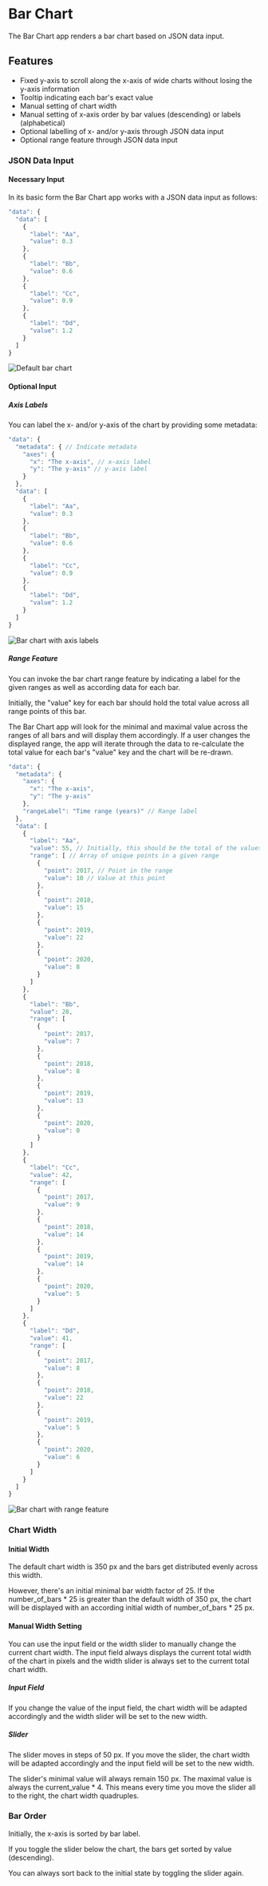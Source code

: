 # Bar Chart
The Bar Chart app renders a bar chart based on JSON data input.

## Features
- Fixed y-axis to scroll along the x-axis of wide charts without losing the y-axis information
- Tooltip indicating each bar's exact value
- Manual setting of chart width
- Manual setting of x-axis order by bar values (descending) or labels (alphabetical)
- Optional labelling of x- and/or y-axis through JSON data input
- Optional range feature through JSON data input

### JSON Data Input

#### Necessary Input
In its basic form the Bar Chart app works with a JSON data input as follows: 

```js
"data": {
  "data": [
    {
      "label": "Aa",
      "value": 0.3
    },
    {
      "label": "Bb",
      "value": 0.6
    },
    {
      "label": "Cc",
      "value": 0.9
    },
    {
      "label": "Dd",
      "value": 1.2
    }
  ]
}
```
![Default bar chart](images/DefaultBarChart.gif)

#### Optional Input

##### Axis Labels
You can label the x- and/or y-axis of the chart by providing some metadata: 

```js
"data": {
  "metadata": { // Indicate metadata
    "axes": {
      "x": "The x-axis", // x-axis label
      "y": "The y-axis" // y-axis label
    }
  },
  "data": [
    {
      "label": "Aa",
      "value": 0.3
    },
    {
      "label": "Bb",
      "value": 0.6
    },
    {
      "label": "Cc",
      "value": 0.9
    },
    {
      "label": "Dd",
      "value": 1.2
    }
  ]
}
```
![Bar chart with axis labels](images/LabelledBarChart.png)

##### Range Feature
You can invoke the bar chart range feature by indicating a label for the given ranges as well as according data for each bar. 

Initially, the "value" key for each bar should hold the total value across all range points of this bar. 

The Bar Chart app will look for the minimal and maximal value across the ranges of all bars and will display them accordingly. If a user changes the displayed range, the app will iterate through the data to re-calculate the total value for each bar's "value" key and the chart will be re-drawn. 

```js
"data": {
  "metadata": {
    "axes": {
      "x": "The x-axis",
      "y": "The y-axis"
    },
    "rangeLabel": "Time range (years)" // Range label
  },
  "data": [
    {
      "label": "Aa",
      "value": 55, // Initially, this should be the total of the values in the range below
      "range": [ // Array of unique points in a given range
        {
          "point": 2017, // Point in the range
          "value": 10 // Value at this point
        },
        {
          "point": 2018,
          "value": 15
        },
        {
          "point": 2019,
          "value": 22
        },
        {
          "point": 2020,
          "value": 8
        }
      ]
    },
    {
      "label": "Bb",
      "value": 28,
      "range": [
        {
          "point": 2017,
          "value": 7
        },
        {
          "point": 2018,
          "value": 8
        },
        {
          "point": 2019,
          "value": 13
        },
        {
          "point": 2020,
          "value": 0
        }
      ]
    },
    {
      "label": "Cc",
      "value": 42,
      "range": [
        {
          "point": 2017,
          "value": 9
        },
        {
          "point": 2018,
          "value": 14
        },
        {
          "point": 2019,
          "value": 14
        },
        {
          "point": 2020,
          "value": 5
        }
      ]
    },
    {
      "label": "Dd",
      "value": 41,
      "range": [
        {
          "point": 2017,
          "value": 8
        },
        {
          "point": 2018,
          "value": 22
        },
        {
          "point": 2019,
          "value": 5
        },
        {
          "point": 2020,
          "value": 6
        }
      ]
    }
  ]
}
```
![Bar chart with range feature](images/RangeBarChart.gif)

### Chart Width

#### Initial Width
The default chart width is 350 px and the bars get distributed evenly across this width. 

However, there's an initial minimal bar width factor of 25. If the number_of_bars * 25 is greater than the default width of 350 px, the chart will be displayed with an according initial width of number_of_bars * 25 px. 

#### Manual Width Setting
You can use the input field or the width slider to manually change the current chart width. The input field always displays the current total width of the chart in pixels and the width slider is always set to the current total chart width.

##### Input Field
If you change the value of the input field, the chart width will be adapted accordingly and the width slider will be set to the new width. 

##### Slider
The slider moves in steps of 50 px. If you move the slider, the chart width will be adapted accordingly and the input field will be set to the new width. 

The slider's minimal value will always remain 150 px. The maximal value is always the current_value * 4. This means every time you move the slider all to the right, the chart width quadruples.  

### Bar Order
Initially, the x-axis is sorted by bar label. 

If you toggle the slider below the chart, the bars get sorted by value (descending). 

You can always sort back to the initial state by toggling the slider again. 
